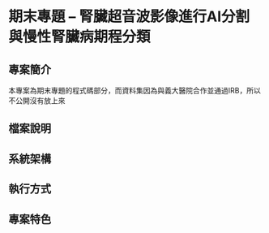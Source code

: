 # 期末專題 – 腎臟超音波影像進行AI分割與慢性腎臟病期程分類

## 專案簡介
本專案為期末專題的程式碼部分，而資料集因為與義大醫院合作並通過IRB，所以不公開沒有放上來

## 檔案說明

## 系統架構

## 執行方式

## 專案特色
